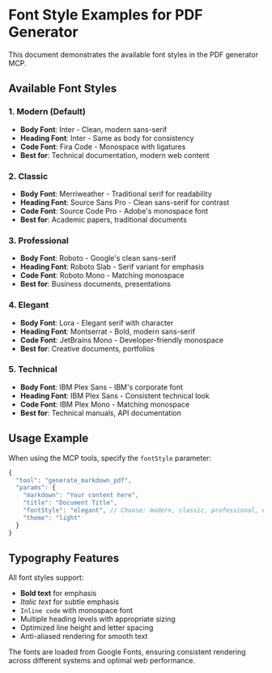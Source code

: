 # Font Style Examples for PDF Generator

This document demonstrates the available font styles in the PDF generator MCP.

## Available Font Styles

### 1. Modern (Default)
- **Body Font**: Inter - Clean, modern sans-serif
- **Heading Font**: Inter - Same as body for consistency
- **Code Font**: Fira Code - Monospace with ligatures
- **Best for**: Technical documentation, modern web content

### 2. Classic
- **Body Font**: Merriweather - Traditional serif for readability
- **Heading Font**: Source Sans Pro - Clean sans-serif for contrast
- **Code Font**: Source Code Pro - Adobe's monospace font
- **Best for**: Academic papers, traditional documents

### 3. Professional
- **Body Font**: Roboto - Google's clean sans-serif
- **Heading Font**: Roboto Slab - Serif variant for emphasis
- **Code Font**: Roboto Mono - Matching monospace
- **Best for**: Business documents, presentations

### 4. Elegant
- **Body Font**: Lora - Elegant serif with character
- **Heading Font**: Montserrat - Bold, modern sans-serif
- **Code Font**: JetBrains Mono - Developer-friendly monospace
- **Best for**: Creative documents, portfolios

### 5. Technical
- **Body Font**: IBM Plex Sans - IBM's corporate font
- **Heading Font**: IBM Plex Sans - Consistent technical look
- **Code Font**: IBM Plex Mono - Matching monospace
- **Best for**: Technical manuals, API documentation

## Usage Example

When using the MCP tools, specify the `fontStyle` parameter:

```javascript
{
  "tool": "generate_markdown_pdf",
  "params": {
    "markdown": "Your content here",
    "title": "Document Title",
    "fontStyle": "elegant", // Choose: modern, classic, professional, elegant, technical
    "theme": "light"
  }
}
```

## Typography Features

All font styles support:
- **Bold text** for emphasis
- *Italic text* for subtle emphasis
- `Inline code` with monospace font
- Multiple heading levels with appropriate sizing
- Optimized line height and letter spacing
- Anti-aliased rendering for smooth text

The fonts are loaded from Google Fonts, ensuring consistent rendering across different systems and optimal web performance.

